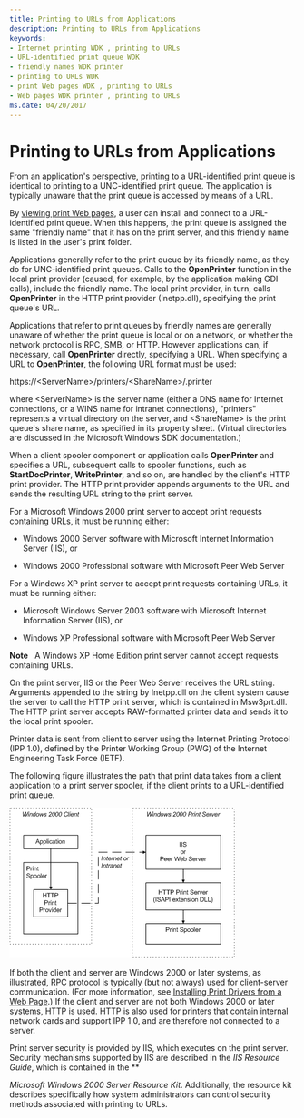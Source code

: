 ```yaml
---
title: Printing to URLs from Applications
description: Printing to URLs from Applications
keywords:
- Internet printing WDK , printing to URLs
- URL-identified print queue WDK
- friendly names WDK printer
- printing to URLs WDK
- print Web pages WDK , printing to URLs
- Web pages WDK printer , printing to URLs
ms.date: 04/20/2017
---
```


# Printing to URLs from Applications





From an application's perspective, printing to a URL-identified print queue is identical to printing to a UNC-identified print queue. The application is typically unaware that the print queue is accessed by means of a URL.

By [viewing print Web pages](viewing-print-web-pages.md), a user can install and connect to a URL-identified print queue. When this happens, the print queue is assigned the same "friendly name" that it has on the print server, and this friendly name is listed in the user's print folder.

Applications generally refer to the print queue by its friendly name, as they do for UNC-identified print queues. Calls to the **OpenPrinter** function in the local print provider (caused, for example, by the application making GDI calls), include the friendly name. The local print provider, in turn, calls **OpenPrinter** in the HTTP print provider (Inetpp.dll), specifying the print queue's URL.

Applications that refer to print queues by friendly names are generally unaware of whether the print queue is local or on a network, or whether the network protocol is RPC, SMB, or HTTP. However applications can, if necessary, call **OpenPrinter** directly, specifying a URL. When specifying a URL to **OpenPrinter**, the following URL format must be used:

https://&lt;ServerName&gt;/printers/&lt;ShareName&gt;/.printer

where &lt;ServerName&gt; is the server name (either a DNS name for Internet connections, or a WINS name for intranet connections), "printers" represents a virtual directory on the server, and &lt;ShareName&gt; is the print queue's share name, as specified in its property sheet. (Virtual directories are discussed in the Microsoft Windows SDK documentation.)

When a client spooler component or application calls **OpenPrinter** and specifies a URL, subsequent calls to spooler functions, such as **StartDocPrinter**, **WritePrinter**, and so on, are handled by the client's HTTP print provider. The HTTP print provider appends arguments to the URL and sends the resulting URL string to the print server.

For a Microsoft Windows 2000 print server to accept print requests containing URLs, it must be running either:

-   Windows 2000 Server software with Microsoft Internet Information Server (IIS), or

-   Windows 2000 Professional software with Microsoft Peer Web Server

For a Windows XP print server to accept print requests containing URLs, it must be running either:

-   Microsoft Windows Server 2003 software with Microsoft Internet Information Server (IIS), or

-   Windows XP Professional software with Microsoft Peer Web Server

**Note**   A Windows XP Home Edition print server cannot accept requests containing URLs.

 

On the print server, IIS or the Peer Web Server receives the URL string. Arguments appended to the string by Inetpp.dll on the client system cause the server to call the HTTP print server, which is contained in Msw3prt.dll. The HTTP print server accepts RAW-formatted printer data and sends it to the local print spooler.

Printer data is sent from client to server using the Internet Printing Protocol (IPP 1.0), defined by the Printer Working Group (PWG) of the Internet Engineering Task Force (IETF).

The following figure illustrates the path that print data takes from a client application to a print server spooler, if the client prints to a URL-identified print queue.

![diagram illustrating printing to a url-identified print queue.](images/prntpath.png)

If both the client and server are Windows 2000 or later systems, as illustrated, RPC protocol is typically (but not always) used for client-server communication. (For more information, see [Installing Print Drivers from a Web Page](installing-print-drivers-from-a-web-page.md).) If the client and server are not both Windows 2000 or later systems, HTTP is used. HTTP is also used for printers that contain internal network cards and support IPP 1.0, and are therefore not connected to a server.

Print server security is provided by IIS, which executes on the print server. Security mechanisms supported by IIS are described in the *IIS Resource Guide*, which is contained in the **

*Microsoft Windows 2000 Server Resource Kit*. Additionally, the resource kit describes specifically how system administrators can control security methods associated with printing to URLs.

 

 




